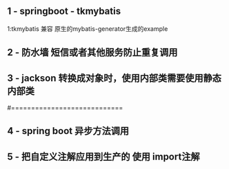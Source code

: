 ## 1 - springboot - tkmybatis
1:tkmybatis 兼容 原生的mybatis-generator生成的example

## 2 - 防水墙 短信或者其他服务防止重复调用

## 3 - jackson 转换成对象时，使用内部类需要使用静态内部类


#============================

## 4 - spring boot 异步方法调用

## 5 - 把自定义注解应用到生产的 使用 import注解